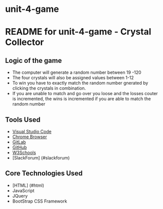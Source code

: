 # unit-4-game

# README for unit-4-game - Crystal Collector


## Logic of the game
  - The computer will generate a random number between 19 -120
  - The four crystals will also be assigned values between 1-12
  - To win you have to exactly match the random number gnerated by clicking      the crystals in combination.
  - If you are unable to match and go over you loose and the losses couter is    incremented, the wins is incremented if you are able to match the random     number

    

## Tools Used

- [Visual Studio Code](#vscode)
- [Chrome Browser](#chrome)
- [GitLab](https://ucb.bootcampcontent.com/)
- [GitHub](https://github.com/)
- [W3Schools](https://www.w3schools.com/default.asp)
- [SlackForum] (#slackforum)



## Core Technologies Used
 - [HTML] (#html)
 - JavaScript
 - JQuery
 - BootStrap CSS Framework



